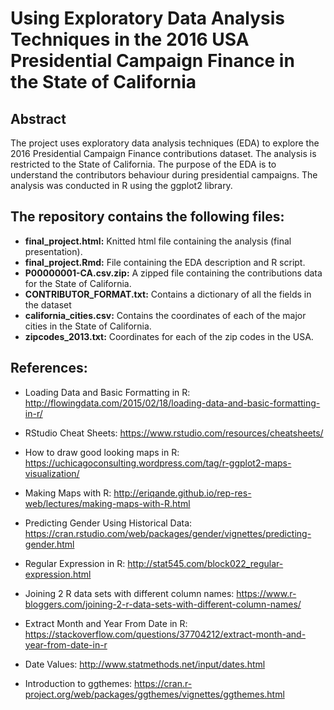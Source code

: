 
# Using Exploratory Data Analysis Techniques in the 2016 USA Presidential Campaign Finance in the State of California

## Abstract

The project uses exploratory data analysis techniques (EDA) to explore the 2016 Presidential Campaign Finance contributions dataset. The analysis is restricted to the State of California. The purpose of the EDA is to understand the contributors behaviour during presidential campaigns. The analysis was conducted in R using the ggplot2 library. 

## The repository contains the following files:

* <b>final_project.html:</b> Knitted html file containing the analysis (final presentation).
* <b>final_project.Rmd:</b> File containing the EDA description and R script.
* <b>P00000001-CA.csv.zip:</b> A zipped file containing the contributions data for the State of California.
* <b>CONTRIBUTOR_FORMAT.txt:</b> Contains a dictionary of all the fields in the dataset
* <b>california_cities.csv:</b> Contains the coordinates of each of the major cities in the State of California.
* <b>zipcodes_2013.txt:</b> Coordinates for each of the zip codes in the USA.

## References:

* Loading Data and Basic Formatting in R:
http://flowingdata.com/2015/02/18/loading-data-and-basic-formatting-in-r/

* RStudio Cheat Sheets:
https://www.rstudio.com/resources/cheatsheets/

* How to draw good looking maps in R:
https://uchicagoconsulting.wordpress.com/tag/r-ggplot2-maps-visualization/

* Making Maps with R:
http://eriqande.github.io/rep-res-web/lectures/making-maps-with-R.html

* Predicting Gender Using Historical Data:
https://cran.rstudio.com/web/packages/gender/vignettes/predicting-gender.html

* Regular Expression in R:
http://stat545.com/block022_regular-expression.html

* Joining 2 R data sets with different column names:
https://www.r-bloggers.com/joining-2-r-data-sets-with-different-column-names/

* Extract Month and Year From Date in R:
https://stackoverflow.com/questions/37704212/extract-month-and-year-from-date-in-r

* Date Values:
http://www.statmethods.net/input/dates.html

* Introduction to ggthemes:
https://cran.r-project.org/web/packages/ggthemes/vignettes/ggthemes.html

